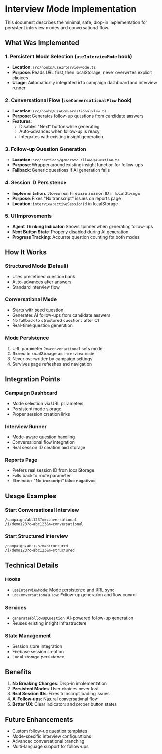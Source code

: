 # Interview Mode Implementation

This document describes the minimal, safe, drop-in implementation for persistent interview modes and conversational flow.

## What Was Implemented

### 1. Persistent Mode Selection (`useInterviewMode` hook)
- **Location**: `src/hooks/useInterviewMode.ts`
- **Purpose**: Reads URL first, then localStorage, never overwrites explicit choices
- **Usage**: Automatically integrated into campaign dashboard and interview runner

### 2. Conversational Flow (`useConversationalFlow` hook)
- **Location**: `src/hooks/useConversationalFlow.ts`
- **Purpose**: Generates follow-up questions from candidate answers
- **Features**: 
  - Disables "Next" button while generating
  - Auto-advances when follow-up is ready
  - Integrates with existing insight generation

### 3. Follow-up Question Generation
- **Location**: `src/services/generateFollowUpQuestion.ts`
- **Purpose**: Wrapper around existing insight function for follow-ups
- **Fallback**: Generic questions if AI generation fails

### 4. Session ID Persistence
- **Implementation**: Stores real Firebase session ID in localStorage
- **Purpose**: Fixes "No transcript" issues on reports page
- **Location**: `interview:activeSessionId` in localStorage

### 5. UI Improvements
- **Agent Thinking Indicator**: Shows spinner when generating follow-ups
- **Next Button State**: Properly disabled during AI generation
- **Progress Tracking**: Accurate question counting for both modes

## How It Works

### Structured Mode (Default)
- Uses predefined question bank
- Auto-advances after answers
- Standard interview flow

### Conversational Mode
- Starts with seed question
- Generates AI follow-ups from candidate answers
- No fallback to structured questions after Q1
- Real-time question generation

### Mode Persistence
1. URL parameter `?m=conversational` sets mode
2. Stored in localStorage as `interview:mode`
3. Never overwritten by campaign settings
4. Survives page refreshes and navigation

## Integration Points

### Campaign Dashboard
- Mode selection via URL parameters
- Persistent mode storage
- Proper session creation links

### Interview Runner
- Mode-aware question handling
- Conversational flow integration
- Real session ID creation and storage

### Reports Page
- Prefers real session ID from localStorage
- Falls back to route parameter
- Eliminates "No transcript" false negatives

## Usage Examples

### Start Conversational Interview
```
/campaign/abc123?m=conversational
/i/demo123?c=abc123&m=conversational
```

### Start Structured Interview
```
/campaign/abc123?m=structured
/i/demo123?c=abc123&m=structured
```

## Technical Details

### Hooks
- `useInterviewMode`: Mode persistence and URL sync
- `useConversationalFlow`: Follow-up generation and flow control

### Services
- `generateFollowUpQuestion`: AI-powered follow-up generation
- Reuses existing insight infrastructure

### State Management
- Session store integration
- Firebase session creation
- Local storage persistence

## Benefits

1. **No Breaking Changes**: Drop-in implementation
2. **Persistent Modes**: User choices never lost
3. **Real Session IDs**: Fixes transcript loading issues
4. **AI Follow-ups**: Natural conversational flow
5. **Better UX**: Clear indicators and proper button states

## Future Enhancements

- Custom follow-up question templates
- Mode-specific interview configurations
- Advanced conversational branching
- Multi-language support for follow-ups

